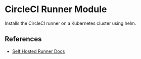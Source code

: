 # CircleCI Runner Module 

Installs the CircleCI runner on a Kubernetes cluster using helm.


## References  
 - [Self Hosted Runner Docs](https://circleci.com/docs/runner-overview/?section=executors-and-images&utm_source=google&utm_medium=sem&utm_campaign=sem-google-dg--uscan-en-dsa-tROAS-auth-brand&utm_term=g_-_c__dsa_&utm_content=&gclid=Cj0KCQjw9rSoBhCiARIsAFOiplnxfhTPZODk0BTWZ1E6fev8ONroGcQi8sM7ihitfuUNzjV4zqdBh0QaAt-LEALw_wcB)
